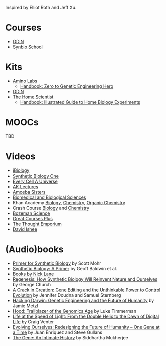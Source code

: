 Inspired by Elliot Roth and Jeff Xu.

# Courses
- [ODIN](http://www.the-odin.com/science-classes/)
- [Synbio School](https://www.synbioschool.com/)

# Kits
- [Amino Labs](https://amino.bio/)
  - [Handbook: Zero to Genetic Engineering Hero](https://amino.bio/collections/genetic-engineer-101/products/learn-genetic-engineering-the-genetic-engineering-hero-book)
- [ODIN](http://www.the-odin.com/)
- [The Home Scientist](https://www.thehomescientist.com/)
  - [Handbook: Illustrated Guide to Home Biology Experiments](https://www.thehomescientist.com/manuals/Illustrated_Guide_to_Home_Biology_Experiments.pdf)

# MOOCs
TBD

# Videos
- [iBiology](https://www.youtube.com/channel/UCsvqEZBO-kNmwuDBbKbfL6A)
- [Synthetic Biology One](https://www.youtube.com/channel/UCoKnP5yh_Z4DtNffHYYEScw)
- [Every Cell A Universe](https://www.youtube.com/channel/UCpLfU4LLVULGLvDCu4qazDA)
- [AK Lectures](https://www.youtube.com/user/mathdude2012)
- [Amoeba Sisters](https://www.youtube.com/channel/UCb2GCoLSBXjmI_Qj1vk-44g)
- [Biomedical and Biological Sciences](https://www.youtube.com/channel/UCO5MYspi_UwWq1Pm5-7VZvA)
- Khan Academy [Biology](https://www.khanacademy.org/science/biology), [Chemistry](https://www.khanacademy.org/science/chemistry), [Organic Chemistry](https://www.khanacademy.org/science/organic-chemistry)
- Crash Course [Biology](https://www.youtube.com/watch?v=QnQe0xW_JY4&list=PL3EED4C1D684D3ADF) and [Chemistry](https://www.youtube.com/watch?v=uVFCOfSuPTo&list=PL8dPuuaLjXtPHzzYuWy6fYEaX9mQQ8oGr)
- [Bozeman Science](https://www.youtube.com/user/bozemanbiology)
- [Great Courses Plus](https://www.thegreatcoursesplus.com/)
- [The Thought Emporium](https://www.youtube.com/user/TheChemlife)
- [David Ishee](https://www.youtube.com/channel/UCftNyK6c9JdIFTQ2TLQqm_g)

# (Audio)books
- [Primer for Synthetic Biology](https://s3-us-west-2.amazonaws.com/oww-files-public/3/3d/SB_Primer_100707.pdf) by Scott Mohr
- [Synthetic Biology: A Primer](https://smile.amazon.com/Synthetic-Biology-Revised-Geoff-Baldwin/dp/1783268794) by Geoff Baldwin et al.
- [Books by Nick Lane](http://nick-lane.net/)
- [Regenesis: How Synthetic Biology Will Reinvent Nature and Ourselves](https://smile.amazon.com/Regenesis-Synthetic-Biology-Reinvent-Ourselves/dp/0465075703) by George Church
- [A Crack in Creation: Gene Editing and the Unthinkable Power to Control Evolution](https://smile.amazon.com/dp/1328915360) by Jennifer Doudna and Samuel Sternberg
- [Hacking Darwin: Genetic Engineering and the Future of Humanity](https://smile.amazon.com/Hacking-Darwin-Genetic-Engineering-Humanity/dp/149267009X) by Jamie Metzl
- [Hood: Trailblazer of the Genomics Age](https://smile.amazon.com/dp/B01JWTBK30) by Luke Timmerman
- [Life at the Speed of Light: From the Double Helix to the Dawn of Digital Life](https://smile.amazon.com/dp/0143125907) by Craig Venter
- [Evolving Ourselves: Redesigning the Future of Humanity – One Gene at a Time](https://smile.amazon.com/Evolving-Ourselves-Redesigning-Future-Humanity-One/dp/0143108344) by Juan Enriquez and Steve Gullans
- [The Gene: An Intimate History](https://smile.amazon.com/Gene-Intimate-History-Siddhartha-Mukherjee/dp/147673352X) by Siddhartha Mukherjee
